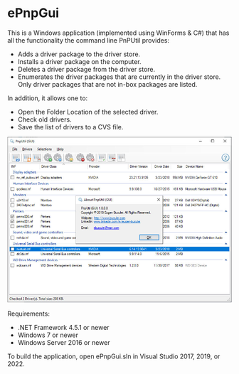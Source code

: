 # ePnpGui

This is a Windows application (implemented using WinForms & C#) that has all the functionality the command line PnPUtil provides:
-	Adds a driver package to the driver store.
-	Installs a driver package on the computer.
-	Deletes a driver package from the driver store.
-	Enumerates the driver packages that are currently in the driver store. Only driver packages that are not in-box packages are listed.

In addition, it allows one to:
-	Open the Folder Location of the selected driver.
-	Check old drivers.
-	Save the list of drivers to a CVS file. 

![alt text](https://github.com/ebuculei/ePnpGui/blob/master/ePnpGui.jpg)

Requirements:
- .NET Framework 4.5.1 or newer
- Windows 7 or newer
- Windows Server 2016 or newer 

To build the application, open ePnpGui.sln in Visual Studio 2017, 2019, or 2022.
